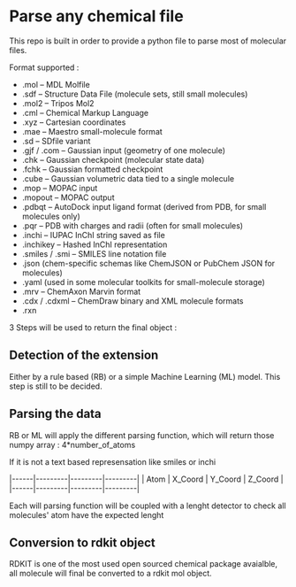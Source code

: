 # Parse any chemical file

This repo is built in order to provide a python file to parse most of molecular files.

Format supported : 

- .mol – MDL Molfile
- .sdf – Structure Data File (molecule sets, still small molecules)
- .mol2 – Tripos Mol2
- .cml – Chemical Markup Language
- .xyz – Cartesian coordinates
- .mae – Maestro small-molecule format
- .sd – SDfile variant
- .gjf / .com – Gaussian input (geometry of one molecule)
- .chk – Gaussian checkpoint (molecular state data)
- .fchk – Gaussian formatted checkpoint
- .cube – Gaussian volumetric data tied to a single molecule
- .mop – MOPAC input
- .mopout – MOPAC output
- .pdbqt – AutoDock input ligand format (derived from PDB, for small molecules only)
- .pqr – PDB with charges and radii (often for small molecules)
- .inchi – IUPAC InChI string saved as file
- .inchikey – Hashed InChI representation
- .smiles / .smi – SMILES line notation file
- .json (chem-specific schemas like ChemJSON or PubChem JSON for molecules)
- .yaml (used in some molecular toolkits for small-molecule storage)
- .mrv – ChemAxon Marvin format
- .cdx / .cdxml – ChemDraw binary and XML molecule formats
- .rxn

3 Steps will be used to return the final object :

## Detection of the extension

Either by a rule based (RB) or a simple Machine Learning (ML) model. This step is still to be decided.

## Parsing the data

RB or ML will apply the different parsing function, which will return those numpy array : 4*number_of_atoms

If it is not a text based represensation like smiles or inchi

|------|---------|---------|---------|
| Atom | X_Coord | Y_Coord | Z_Coord | 
|------|---------|---------|---------|

Each will parsing function will be coupled with a lenght detector to check all molecules' atom have the expected lenght

## Conversion to rdkit object

RDKIT is one of the most used open sourced chemical package avaialble, all molecule will final be converted to a rdkit mol object.
